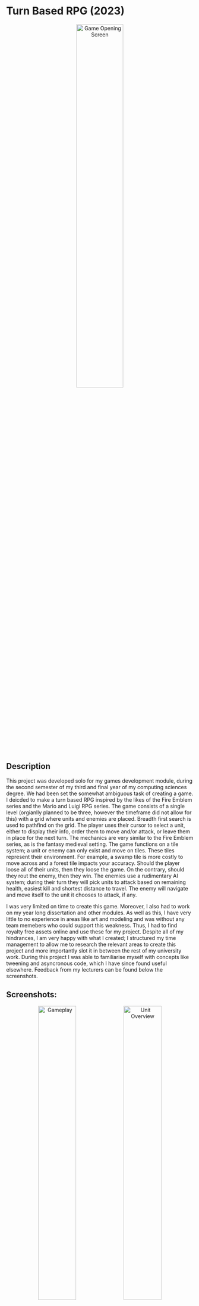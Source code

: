 <h1>Turn Based RPG (2023)</h1>

<p align="center">
<img src="https://imgur.com/ogAvXHx.png" height="50%" width="50%" alt="Game Opening Screen"/>

<h2>Description</h2>

This project was developed solo for my games development module, during the second semester of my third and final year of my computing sciences degree. We had been set the somewhat ambiguous task of creating a game. I deicded to make a turn based RPG inspired by the likes of the Fire Emblem series and the Mario and Luigi RPG series. The game consists of a single level (orgianlly planned to be three, however the timeframe did not allow for this) with a grid where units and enemies are placed. Breadth first search is used to pathfind on the grid. The player uses their cursor to select a unit, either to display their info, order them to move and/or attack, or leave them in place for the next turn. The mechanics are very similar to the Fire Emblem series, as is the fantasy medieval setting. The game functions on a tile system; a unit or enemy can only exist and move on tiles. These tiles represent their environment. For example, a swamp tile is more costly to move across and a forest tile impacts your accuracy. Should the player loose all of their units, then they loose the game. On the contrary, should they rout the enemy, then they win. The enemies use a rudimentary AI system; during their turn they will pick units to attack based on remaining health, easiest kill and shortest distance to travel. The enemy will navigate and move itself to the unit it chooses to attack, if any.

I was very limited on time to create this game. Moreover, I also had to work on my year long dissertation and other modules. As well as this, I have very little to no experience in areas like art and modeling and was without any team memebers who could support this weakness. Thus, I had to find royalty free assets online and use these for my project. Despite all of my hindrances, I am very happy with what I created; I structured my time management to allow me to research the relevant areas to create this project and more importantly slot it in between the rest of my university work. During this project I was able to familiarise myself with concepts like tweening and asyncronous code, which I have since found useful elsewhere. Feedback from my lecturers can be found below the screenshots.
<br />

<h2>Screenshots:</h2>

<p align="center">
<img src="https://imgur.com/UZ5KrCY.png" height="45%" width="45%" alt="Gameplay"/>
<img src="https://imgur.com/Ha0OF4t.png" height="45%" width="45%" alt="Unit Overview"/>
<img src="https://imgur.com/vVvhOey.png" height="45%" width="45%" alt="Battle Forecast"/>
<img src="https://imgur.com/5IEEhFH.png" height="45%" width="45%" alt="Environment"/>
<img src="https://imgur.com/HBQ7I50.png" height="45%" width="45%" alt="Context Menu"/>
<img src="https://imgur.com/6EWsjRx.png" height="45%" width="45%" alt="Battle Scene"/>
<img src="https://imgur.com/FvsUBCq.png" height="45%" width="45%" alt="Damage"/>
<img src="https://imgur.com/4uulXQj.png" height="45%" width="45%" alt="Enemy Turn"/>

<h2 id="Feedback">Feedback</h2>

My code review was marked by a lecturer who is very familiar with C# and Unity at a score of 18/20. Below is some comments:

* "Good amount of self written code and good use of C# and unity specific
knowledge. Most is self-written."
* "Good use of Unity and C# knowledge (namespaces, interfaces, SerializeField,
etc). Some of your code inherits MonoBehaviour when it does not need to.
Overall very good."
* "Overall development wise is very good, good use of version control, folder
structure, and code. Well done!"

<!--
 ```diff
- text in red
+ text in green
! text in orange
# text in gray
@@ text in purple (and bold)@@
```
--!>
